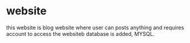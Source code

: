 # website
this website is blog website where user can posts anything and requires account to access the websiteb 
database is added, MYSQL.

